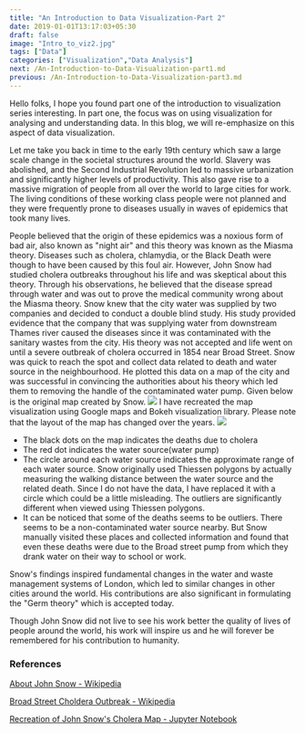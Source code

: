 ```yaml
---
title: "An Introduction to Data Visualization-Part 2"
date: 2019-01-01T13:17:03+05:30
draft: false
image: "Intro_to_viz2.jpg"
tags: ["Data"]
categories: ["Visualization","Data Analysis"]
next: /An-Introduction-to-Data-Visualization-part1.md
previous: /An-Introduction-to-Data-Visualization-part3.md
---
```

Hello folks, I hope you found part one of the introduction to visualization series interesting. In part one, the focus was on using visualization for analysing and understanding data. In this blog, we will re-emphasize on this aspect of data visualization.

Let me take you back in time to the early 19th century which saw a large scale change in the societal structures around the world. Slavery was abolished, and the Second Industrial Revolution led to massive urbanization and significantly higher levels of productivity. This also gave rise to a massive migration of people from all over the world to large cities for work. The living conditions of these working class people were not planned and they were frequently prone to diseases usually in waves of epidemics that took many lives.

People believed that the origin of these epidemics was a noxious form of bad air, also known as "night air" and this theory was known as the Miasma theory. Diseases such as cholera, chlamydia, or the Black Death were though to have been caused by this foul air. However, John Snow had studied cholera outbreaks throughout his life and was skeptical about this theory. Through his observations, he believed that the disease spread through water and was out to prove the medical community wrong about the Miasma theory. Snow knew that the city water was supplied by two companies and decided to conduct a double blind study. His study provided evidence that the company that was supplying water from downstream Thames river caused the diseases since it was contaminated with the sanitary wastes from the city. His theory was not accepted and life went on until a severe outbreak of cholera occurred in 1854 near Broad Street. Snow was quick to reach the spot and collect data related to death and water source in the neighbourhood. He plotted this data on a map of the city and was successful in convincing the authorities about his theory which led them to removing the handle of the contaminated water pump. Given below is the original map created by Snow.
![](/john_snow_orignial.png)
I have recreated the map visualization using Google maps and Bokeh visualization library. Please note that the layout of the map has changed over the years.
![](/john_snow_recreation.png)

* The black dots on the map indicates the deaths due to cholera
* The red dot indicates the water source(water pump)
* The circle around each water source indicates the approximate range of each water source. Snow originally used Thiessen polygons by actually measuring the walking distance between the water source and the related death. Since I do not have the data, I have replaced it with a circle which could be a little misleading. The outliers are significantly different when viewed using Thiessen polygons.
* It can be noticed that some of the deaths seems to be outliers. There seems to be a non-contaminated water source nearby. But Snow manually visited these places and collected information and found that even these deaths were due to the Broad street pump from which they drank water on their way to school or work.

Snow's findings inspired fundamental changes in the water and waste management systems of London, which led to similar changes in other cities around the world. His contributions are also significant in formulating the "Germ theory" which is accepted today.

Though John Snow did not live to see his work better the quality of lives of people around the world, his work will inspire us and he will forever be remembered for his contribution to humanity.

### References

[About John Snow - Wikipedia](https://en.wikipedia.org/wiki/John_Snow)

[Broad Street Choldera Outbreak - Wikipedia](https://en.wikipedia.org/wiki/1854_Broad_Street_cholera_outbreak)

[Recreation of John Snow's Cholera Map - Jupyter Notebook](https://github.com/agnurva/WorkingDirectory/blob/master/JohnSnow_Broadstreet_Outbreak.ipynb)
